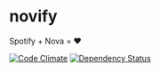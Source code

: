novify
======

Spotify + Nova = ❤


[![Code Climate](https://codeclimate.com/github/antoinelyset/novify.png)](https://codeclimate.com/github/antoinelyset/novify)
[![Dependency Status](https://gemnasium.com/antoinelyset/novify.png)](https://gemnasium.com/antoinelyset/novify)